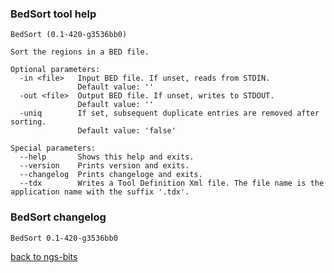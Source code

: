 ### BedSort tool help
	BedSort (0.1-420-g3536bb0)
	
	Sort the regions in a BED file.
	
	Optional parameters:
	  -in <file>   Input BED file. If unset, reads from STDIN.
	               Default value: ''
	  -out <file>  Output BED file. If unset, writes to STDOUT.
	               Default value: ''
	  -uniq        If set, subsequent duplicate entries are removed after sorting.
	               Default value: 'false'
	
	Special parameters:
	  --help       Shows this help and exits.
	  --version    Prints version and exits.
	  --changelog  Prints changeloge and exits.
	  --tdx        Writes a Tool Definition Xml file. The file name is the application name with the suffix '.tdx'.
	
### BedSort changelog
	BedSort 0.1-420-g3536bb0
	
[back to ngs-bits](https://github.com/imgag/ngs-bits)